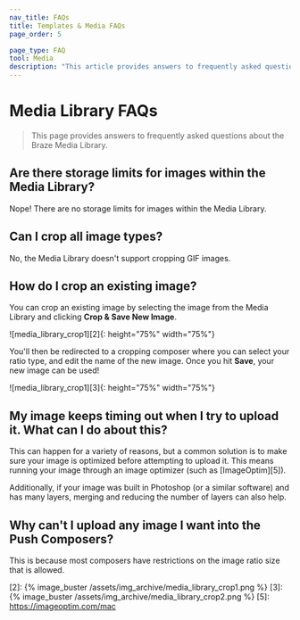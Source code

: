 ```yaml
---
nav_title: FAQs
title: Templates & Media FAQs
page_order: 5

page_type: FAQ
tool: Media
description: "This article provides answers to frequently asked questions about the Braze Media Library."
---
```


# Media Library FAQs

> This page provides answers to frequently asked questions about the Braze Media Library.

## Are there storage limits for images within the Media Library?

Nope! There are no storage limits for images within the Media Library.

## Can I crop all image types?

No, the Media Library doesn't support cropping GIF images.

## How do I crop an existing image?

You can crop an existing image by selecting the image from the Media Library and clicking **Crop & Save New Image**. 

![media_library_crop1][2]{: height="75%" width="75%"}

You'll then be redirected to a cropping composer where you can select your ratio type, and edit the name of the new image. Once you hit **Save**, your new image can be used!

![media_library_crop1][3]{: height="75%" width="75%"}

## My image keeps timing out when I try to upload it. What can I do about this?

This can happen for a variety of reasons, but a common solution is to make sure your image is optimized before attempting to upload it. This means running your image through an image optimizer (such as [ImageOptim][5]).

Additionally, if your image was built in Photoshop (or a similar software) and has many layers, merging and reducing the number of layers can also help.

## Why can't I upload any image I want into the Push Composers?

This is because most composers have restrictions on the image ratio size that is allowed.

[2]: {% image_buster /assets/img_archive/media_library_crop1.png %}
[3]: {% image_buster /assets/img_archive/media_library_crop2.png %}
[5]: https://imageoptim.com/mac